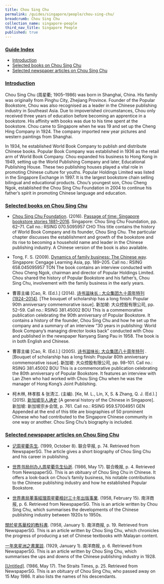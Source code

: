 ```yaml
---
title: Chou Sing Chu
permalink: /guides/singapore/people/chou-sing-chu/
breadcrumb: Chou Sing Chu
collection_name: singapore-people
third_nav_title: Singapore People
published: true
---
```


### <u>Guide Index</u>

* [Introduction](#introduction)
* [Selected books on Chou Sing Chu](#selected-books-on-chou-sing-chu)
* [Selected newspaper articles on Chou Sing Chu](#selected-newspaper-articles-on-chou-sing-chu)


### <u>Introduction</u>

Chou Sing Chu (周星衢; 1905–1986) was born in Shanghai, China. His family was originally from Pinghu City, Zhejiang Province. Founder of the Popular Bookstore, Chou was also recognised as a leader in the Chinese publishing industry in Southeast Asia. Due to impoverished circumstances, Chou only received three years of education before becoming an apprentice in a bookstore. His affinity with books was due to his time spent at the bookstore. Chou came to Singapore when he was 19 and set up the Cheng Hing Company in 1924. The company imported new year pictures and western paintings from Shanghai.

In 1934, he established World Book Company to publish and distribute Chinese books. Popular Book Company was established in 1936 as the retail arm of World Book Company. Chou expanded his business to Hong Kong in 1949, setting up the World Publishing Company and later, Educational Publishing House. These two publishing houses played a vital role in promoting Chinese culture for youths. Popular Holdings Limited was listed in the Singapore Exchange in 1997. It is the largest bookstore chain selling bilingual and educational products. Chou’s youngest son, Chou Cheng Ngok, established the Chou Sing Chu Foundation in 2004 to continue his father’s spirit in promoting Chinese language and education.

### <u>Selected books on Chou Sing Chu</u>

* [Chou Sing Chu Foundation](http://catalogue.nlb.gov.sg/cgi-bin/spydus.exe/ENQ/EXPNOS/BIBENQ/9802819?AUH_TYPE=B&AUH_NS=1&AUH=CHOU%20SING%20CHU%20FOUNDATION). (2016). [Passage of time: Singapore bookstore stories 1881–2016](http://eservice.nlb.gov.sg/item_holding_s.aspx?bid=202743110). Singapore: Chou Sing Chu Foundation, pp. 62–71.
Call no.: RSING 070.5095957 CHO
This title contains the history of World Book Company and its founder, Chou Sing Chu. The particular chapter discusses the establishment and growth of the bookstore and its rise to becoming a household name and leader in the Chinese publishing industry. A Chinese version of the book is also available.


* Tong, F. S. (2009). [Dynamics of family business: The Chinese way](http://eservice.nlb.gov.sg/item_holding_s.aspx?bid=13099624). Singapore: Cengage Learning Asia, pp. 189–205.
Call no.: RSING 658.045095957 TON
The book contains an interview conducted with Chou Cheng Ngok, chairman and director of Popular Holdings Limited. Chou shared the history of Popular Bookstore and his father’s, Chou Sing Chu, involvement with the family business in the early years.


* 曹蓉主编 [Cao, R. (Ed.).] (2014). [诗书滋味长 : 大众集团九十周年特刊 (1924–2014)](http://eservice.nlb.gov.sg/item_holding_s.aspx?bid=12655311). [The bouquet of scholarship has a long finish: Popular 90th anniversary commemorative issue]. 新加坡: 大众控股有限公司, pp. 52–59.
Call no.: RSING 381.45002 BOU
This is a commemorative publication celebrating the 90th anniversary of Popular Bookstore. It contains a history of the founder, Chou Sing Chu and how he set up the company and a summary of an interview “30 years in publishing: World Book Company’s managing director looks back” conducted with Chou and published in the newspaper Nanyang Siang Pau in 1958. The book is in both English and Chinese.


* 曹蓉主编 [Cao, R. (Ed.).] (2005). [诗书滋味长: 大众集团八十周年特刊](http://eservice.nlb.gov.sg/item_holding_s.aspx?bid=12655311) . [Bouquet of scholarship has a long finish: Popular 80th anniversary commemorative issue]. 新加坡: 大众控股有限公司, pp. 98–101.
Call no.: RSING 381.45002 BOU
This is a commemorative publication celebrating the 80th anniversary of Popular Bookstore. It features an interview with Lan Zhen who had worked with Chou Sing Chu when he was the manager of Hong Kong’s Joint Publishing.


* 柯木林, 林孝胜 & 张清江. (主编). [Ke, M. L., Lin, X, S. & Zhang, Q. J. (Ed.).] (2015). [新加坡华人通史](http://eservice.nlb.gov.sg/item_holding_s.aspx?bid=202251084) [A general history of the Chinese in Singapore]. 新加坡: 新加坡宗乡会馆, p. 761.
Call no.: RSING 959.57004951 GEN
Appended at the end of this title are biographies of 50 prominent Chinese who had contributed to the Singapore Chinese community in one way or another. Chou Sing Chu’s biography is included.


### <u>Selected newspaper articles on Chou Sing Chu</u>

* [记周星衢先生](http://eresources.nlb.gov.sg/newspapers/Digitised/Article/lhzb19991008-1.2.102). (1999, October 8). 联合早报, p. 74. Retrieved from NewspaperSG.
The article gives a short biography of Chou Sing Chu and his career in publishing.


* [世界书局创办人周星衢先生仙逝](http://eresources.nlb.gov.sg/newspapers/Digitised/Article/lhwb19860517-1.2.11.2). (1986, May 17). 联合晚报, p. 4. Retrieved from NewspaperSG.
This is an obituary of Chou Sing Chu in Chinese. It offers a look-back on Chou’s family business, his notable contributions to the Chinese publishing industry and how he established Popular Bookstore.


* [世界書局董事經理周星衢檢討三十年出版事業](http://eresources.nlb.gov.sg/newspapers/Digitised/Article/nysp19580215-1.2.32.3). (1958, February 15). 南洋商报, p. 6. Retrieved from NewspaperSG.
This is an article written by Chou Sing Chu, which summarises the developments of the Chinese publishing industry between 1920s to 1950s.


[關於星馬華校的教科書](http://eresources.nlb.gov.sg/newspapers/Digitised/Article/nysp19580101-1.2.25.2). (1958, January 1). 南洋商报, p. 19. Retrieved from NewspaperSG.
This is an article written by Chou Sing Chu, which chronicles the progress of producing a set of Chinese textbooks with Malayan content.


[一年來星洲之書業談](http://eresources.nlb.gov.sg/newspapers/Digitised/Article/nysp19290101-1.2.12). (1929, January 1). 南洋商报, p. 6. Retrieved from NewspaperSG.
This is an article written by Chou Sing Chu, which summarises the ups and downs of the Chinese publishing industry in 1928.


[[Untitled]](http://eresources.nlb.gov.sg/newspapers/Digitised/Article/straitstimes19860517-1.2.39.5). (1986, May 17). The Straits Times, p. 25. Retrieved from NewspaperSG.
This is an obituary of Chou Sing Chu, who passed away on 15 May 1986. It also lists the names of his descendants.


